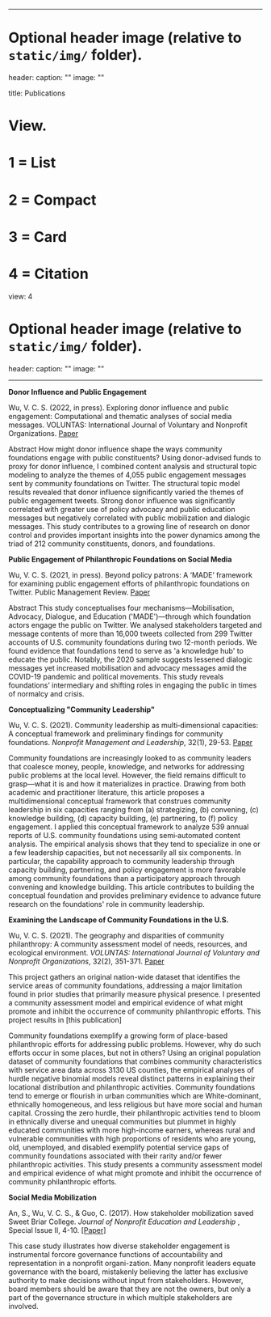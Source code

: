 
---
# Optional header image (relative to `static/img/` folder).
header:
  caption: ""
  image: ""

title: Publications

# View.
#   1 = List
#   2 = Compact
#   3 = Card
#   4 = Citation
view: 4

# Optional header image (relative to `static/img/` folder).
header:
  caption: ""
  image: ""

---

**Donor Influence and Public Engagement**

Wu, V. C. S. (2022, in press). Exploring donor influence and public engagement: Computational and thematic analyses of social media messages. VOLUNTAS: International Journal of Voluntary and Nonprofit Organizations. [ Paper ](https://www.researchgate.net/publication/360688562)

Abstract 
How might donor influence shape the ways community foundations engage with public constituents? Using donor-advised funds to proxy for donor influence, I combined content analysis and structural topic modeling to analyze the themes of 4,055 public engagement messages sent by community foundations on Twitter. The structural topic model results revealed that donor influence significantly varied the themes of public engagement tweets. Strong donor influence was significantly correlated with greater use of policy advocacy and public education messages but negatively correlated with public mobilization and dialogic messages. This study contributes to a growing line of research on donor control and provides important insights into the power dynamics among the triad of 212 community constituents, donors, and foundations.

**Public Engagement of Philanthropic Foundations on Social Media**

Wu, V. C. S. (2021, in press). Beyond policy patrons: A ‘MADE’ framework for examining public engagement efforts of philanthropic foundations on Twitter. Public Management Review. [ Paper ](https://www.researchgate.net/publication/354759336) 

Abstract
This study conceptualises four mechanisms—Mobilisation, Advocacy, Dialogue, and Education ('MADE')—through which foundation actors engage the public on Twitter. We analysed stakeholders targeted and message contents of more than 16,000 tweets collected from 299 Twitter accounts of U.S. community foundations during two 12-month periods. We found evidence that foundations tend to serve as 'a knowledge hub' to educate the public. Notably, the 2020 sample suggests lessened dialogic messages yet increased mobilisation and advocacy messages amid the COVID-19 pandemic and political movements. This study reveals foundations’ intermediary and shifting roles in engaging the public in times of normalcy and crisis.

**Conceptualizing "Community Leadership"**   

Wu, V. C. S. (2021). Community leadership as multi‐dimensional capacities: A conceptual framework and preliminary findings for community foundations. _Nonprofit Management and Leadership_, 32(1), 29-53. [ Paper ](https://www.researchgate.net/publication/351092107)

Community foundations are increasingly looked to as community leaders that coalesce money, people, knowledge, and networks for addressing public problems at the local level. However, the field remains difficult to grasp—what it is and how it materializes in practice. Drawing from both academic and practitioner literature, this article proposes a multidimensional conceptual framework that construes community leadership in six capacities ranging from (a) strategizing, (b) convening, (c) knowledge building, (d) capacity building, (e) partnering, to (f) policy engagement. I applied this conceptual framework to analyze 539 annual reports of U.S. community foundations using semi‐automated content analysis. The empirical analysis shows that they tend to specialize in one or a few leadership capacities, but not necessarily all six components. In particular, the capability approach to community leadership through capacity building, partnering, and policy engagement is more favorable among community foundations than a participatory approach through convening and knowledge building. This article contributes to building the conceptual foundation and provides preliminary evidence to advance future research on the foundations' role in community leadership.

**Examining the Landscape of Community Foundations in the U.S.**   

Wu, V. C. S. (2021). The geography and disparities of community philanthropy: A community assessment model of needs, resources, and ecological environment. _VOLUNTAS: International Journal of Voluntary and Nonprofit Organizations_, 32(2), 351-371. [ Paper ](https://link.springer.com/content/pdf/10.1007/s11266-019-00180-x.pdf)

This project gathers an original nation-wide dataset that identifies the service areas of community foundations, addressing a major limitation found in prior studies that primarily measure physical presence. I presented a community assessment model and empirical evidence of what might promote and inhibit the occurrence of community philanthropic efforts. This project results in [this publication]

Community foundations exemplify a growing form of place-based philanthropic efforts for addressing public problems. However, why do such efforts occur in some places, but not in others? Using an original population dataset of community foundations that combines community characteristics with service area data across 3130 US counties, the empirical analyses of hurdle negative binomial models reveal distinct patterns in explaining their locational distribution and philanthropic activities. Community foundations tend to emerge or flourish in urban communities which are White-dominant, ethnically homogeneous, and less religious but have more social and human capital. Crossing the zero hurdle, their philanthropic activities tend to bloom in ethnically diverse and unequal communities but plummet in highly educated communities with more high-income earners, whereas rural and vulnerable communities with high proportions of residents who are young, old, unemployed, and disabled exemplify potential service gaps of community foundations associated with their rarity and/or fewer philanthropic activities. This study presents a community assessment model and empirical evidence of what might promote and inhibit the occurrence of community philanthropic efforts.

**Social Media Mobilization**

An, S., Wu, V. C. S., & Guo, C. (2017). How stakeholder mobilization saved Sweet Briar College. <i>Journal of Nonprofit Education and Leadership </i>, Special Issue II, 4-10. [[Paper]](https://www.researchgate.net/profile/Viviana_Chiu_Sik_Wu/publication/333250880_How_Stakeholder_Mobilization_Saved_Sweet_Briar_College/links/5d83bf3ca6fdcc8fd6f7904d/How-Stakeholder-Mobilization-Saved-Sweet-Briar-College.pdf)

This case study illustrates how diverse stakeholder engagement is instrumental forcore governance functions of accountability and representation in a nonprofit organi-zation. Many nonprofit leaders equate governance with the board, mistakenly believing the latter has exclusive authority to make decisions without input from stakeholders. However, board members should be aware that they are not the owners, but only a part of the governance structure in which multiple stakeholders are involved. 





